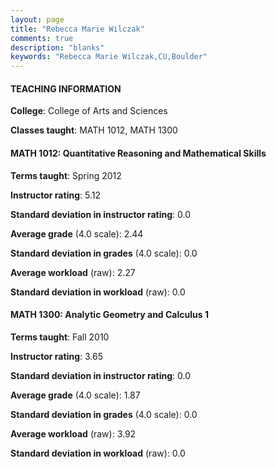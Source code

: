 ```yaml
---
layout: page
title: "Rebecca Marie Wilczak" 
comments: true
description: "blanks"
keywords: "Rebecca Marie Wilczak,CU,Boulder"
---
```

<head>
<script src="https://ajax.googleapis.com/ajax/libs/jquery/2.1.3/jquery.min.js"></script>
<script src="https://dl.dropboxusercontent.com/s/pc42nxpaw1ea4o9/highcharts.js?dl=0"></script>
<!-- <script src="../assets/js/highcharts.js"></script> -->
<style type="text/css">@font-face {
	font-family: "Bebas Neue";
	src: url(https://www.filehosting.org/file/details/544349/BebasNeue Regular.otf) format("opentype");
	}
	h1.Bebas { 
		font-family: "Bebas Neue", Verdana, Tahoma;
	}
</style>
</head>
	   
#### TEACHING INFORMATION

**College**: College of Arts and Sciences

**Classes taught**: MATH 1012, MATH 1300

#### MATH 1012: Quantitative Reasoning and Mathematical Skills

**Terms taught**: Spring 2012

**Instructor rating**: 5.12

**Standard deviation in instructor rating**: 0.0

**Average grade** (4.0 scale): 2.44

**Standard deviation in grades** (4.0 scale): 0.0

**Average workload** (raw): 2.27

**Standard deviation in workload** (raw): 0.0

#### MATH 1300: Analytic Geometry and Calculus 1

**Terms taught**: Fall 2010

**Instructor rating**: 3.65

**Standard deviation in instructor rating**: 0.0

**Average grade** (4.0 scale): 1.87

**Standard deviation in grades** (4.0 scale): 0.0

**Average workload** (raw): 3.92

**Standard deviation in workload** (raw): 0.0

